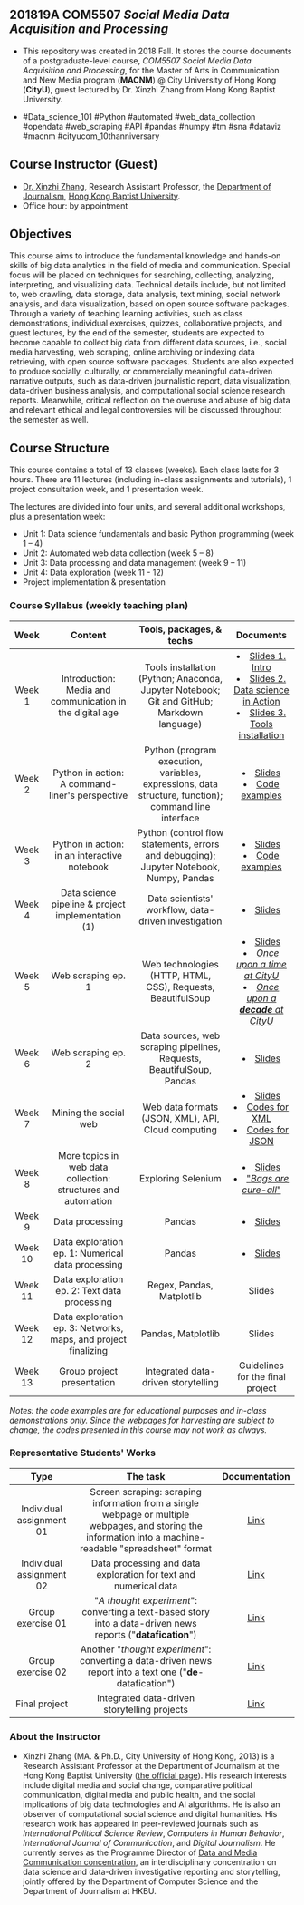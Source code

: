 
## 201819A COM5507 *Social Media Data Acquisition and Processing*

- This repository was created in 2018 Fall. It stores the course documents of a postgraduate-level course, *COM5507 Social Media Data Acquisition and Processing*, for the Master of Arts in Communication and New Media program (**MACNM**) @ City University of Hong Kong (**CityU**), guest lectured by Dr. Xinzhi Zhang from Hong Kong Baptist University.

- #Data_science_101 #Python #automated #web_data_collection #opendata #web_scraping #API #pandas #numpy #tm #sna #dataviz #macnm #cityucom_10thanniversary

## Course Instructor (Guest)
- [Dr. Xinzhi Zhang](http://www.drxinzhizhang.com), Research Assistant Professor, the [Department of Journalism](http://www.jour.hkbu.edu.hk/eng/), [Hong Kong Baptist University](http://www.hkbu.edu.hk).  
- Office hour: by appointment

## Objectives
This course aims to introduce the fundamental knowledge and hands-on skills of big data analytics in the field of media and communication. Special focus will be placed on techniques for searching, collecting, analyzing, interpreting, and visualizing data. Technical details include, but not limited to, web crawling, data storage, data analysis, text mining, social network analysis, and data visualization, based on open source software packages. Through a variety of teaching learning activities, such as class demonstrations, individual exercises, quizzes, collaborative projects, and guest lectures, by the end of the semester, students are expected to become capable to collect big data from different data sources, i.e., social media harvesting, web scraping, online archiving or indexing data retrieving, with open source software packages. Students are also expected to produce socially, culturally, or commercially meaningful data-driven narrative outputs, such as data-driven journalistic report, data visualization, data-driven business analysis, and computational social science research reports. Meanwhile, critical reflection on the overuse and abuse of big data and relevant ethical and legal controversies will be discussed throughout the semester as well.

## Course Structure
This course contains a total of 13 classes (weeks). Each class lasts for 3 hours. There are 11 lectures (including in-class assignments and tutorials), 1 project consultation week, and 1 presentation week.

The lectures are divided into four units, and several additional workshops, plus a presentation week:
- Unit 1: Data science fundamentals and basic Python programming (week 1 – 4)
- Unit 2: Automated web data collection (week 5 – 8)
- Unit 3: Data processing and data management (week 9 – 11)
- Unit 4: Data exploration (week 11 - 12)
- Project implementation & presentation


### Course Syllabus (weekly teaching plan)

| Week | Content | Tools, packages, & techs | Documents|
| :-: | :--: | :-: | :-: |
| Week 1 | Introduction: Media and communication in the digital age|  Tools installation (Python; Anaconda, Jupyter Notebook; Git and GitHub; Markdown language) | <li>[Slides 1. Intro](slides/CityUCOM5507_201819A_Week1a_Intro_GitHub.pdf) <li>[Slides 2. Data science in Action](slides/CityUCOM5507_201819A_Week1b_Action_GitHub.pdf) <li>[Slides 3. Tools installation](slides/CityUCOM5507_201819A_Week1c_Installation_GitHub.pdf) |
| Week 2 | Python in action: A command-liner's perspective | Python (program execution, variables, expressions, data structure, function); command line interface | <li>[Slides](slides/CityUCOM5507_201819A_Week2_PythonCLI_GitHub.pdf) <li>[Code examples](py_codes) |
| Week 3 | Python in action: in an interactive notebook | Python (control flow statements, errors and debugging); Jupyter Notebook, Numpy, Pandas | <li>[Slides](slides/CityUCOM5507_201819A_Week3_PythonNB_GitHub.pdf) <li>[Code examples](py_notebooks) |
| Week 4 | Data science pipeline & project implementation (1) | Data scientists' workflow, data-driven investigation | <li>[Slides](slides/CityUCOM5507_201819A_Week4_Pipeline&Project_GitHub.pdf) |
| Week 5 | Web scraping ep. 1 | Web technologies (HTTP, HTML, CSS), Requests, BeautifulSoup | <li>[Slides](/slides/CityUCOM5507_201819A_Week5_Web_scraping_ep1_GitHub.pdf) <li>[*Once upon a time at CityU*](py_notebooks/webscraping_CityUnews_10years_1.ipynb) <li>[*Once upon a **decade** at CityU*](webscraping_CityUnews_10years_2.ipynb)|
| Week 6 | Web scraping ep. 2 | Data sources, web scraping pipelines, Requests, BeautifulSoup, Pandas | <li>[Slides](slides/CityUCOM5507_201819A_Week6_Web_scraping_ep2_GitHub.pdf) |
| Week 7 | Mining the social web | Web data formats (JSON, XML), API, Cloud computing  | <li>[Slides](slides/CityUCOM5507_201819A_Week7_Social_web_GitHub.pdf) <li>[Codes for XML](py_notebooks/socialweb_01_XML) <li>[Codes for JSON](py_notebooks/socialweb_02_JSON.ipynb) |
| Week 8 | More topics in web data collection: structures and automation | Exploring Selenium | <li>[Slides](slides/CityUCOM5507_201819A_Week8_More_topics_GitHub.pdf) <li>["*Bags are cure-all*"](py_notebooks/selenium04_Selfridges_GitHub) |
| Week 9 | Data processing  | Pandas | <li>[Slides](CityUCOM5507_201819A_Week9_Data_Processing_GitHub.pdf) |
| Week 10 | Data exploration ep. 1: Numerical data processing  | Pandas | <li>[Slides](CityUCOM5507_201819A_Week10_DataEXP_ep1_GitHub.pdf) |
| Week 11 | Data exploration ep. 2: Text data processing | Regex, Pandas, Matplotlib | Slides |
| Week 12 | Data exploration ep. 3: Networks, maps, and project finalizing | Pandas, Matplotlib | Slides |
| Week 13 | Group project presentation | Integrated data-driven storytelling | Guidelines for the final project |


*Notes: the code examples are for educational purposes and in-class demonstrations only. Since the webpages for harvesting are subject to change, the codes presented in this course may not work as always.*

### Representative Students' Works
| Type | The task  | Documentation |
| :-: | :-: | :-: |
| Individual assignment 01 | Screen scraping: scraping information from a single webpage or multiple webpages, and storing the information into a machine-readable "spreadsheet" format | [Link](std_proj/std1_indi01.md) |
| Individual assignment 02 | Data processing and data exploration for text and numerical data | [Link](std_proj/std2_indi02.md) |
| Group exercise 01 | "*A thought experiment*": converting a text-based story into a data-driven news reports ("**datafication**") | [Link](std_proj/std2_group_ex1n2.md) |
| Group exercise 02 | Another "*thought experiment*": converting a data-driven news report into a text one ("**de**-datafication") | [Link](std_proj/std2_group_ex1n2.md) |
| Final project | Integrated data-driven storytelling projects | [Link](std_proj/std3_group_final.md) |


### About the Instructor
- Xinzhi Zhang (MA. & Ph.D., City University of Hong Kong, 2013) is a Research Assistant Professor at the Department of Journalism at the Hong Kong Baptist University ([the official page](http://www.jour.hkbu.edu.hk/faculty-member/dr-xinzhi-zhang/)). His research interests include digital media and social change, comparative political communication, digital media and public health, and the social implications of big data technologies and AI algorithms. He is also an observer of computational social science and digital humanities. His research work has appeared in peer-reviewed journals such as *International Political Science Review*, *Computers in Human Behavior*, *International Journal of Communication*, and *Digital Journalism*. He currently serves as the Programme Director of [Data and Media Communication concentration](http://bu-dmc.hkbu.edu.hk/), an interdisciplinary concentration on data science and data-driven investigative reporting and storytelling, jointly offered by the Department of Computer Science and the Department of Journalism at HKBU.
